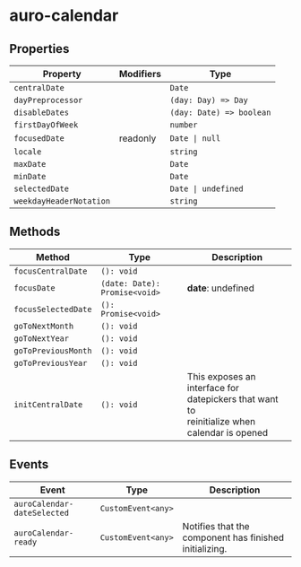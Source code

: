 # auro-calendar

## Properties

| Property                | Modifiers | Type                     |
|-------------------------|-----------|--------------------------|
| `centralDate`           |           | `Date`                   |
| `dayPreprocessor`       |           | `(day: Day) => Day`      |
| `disableDates`          |           | `(day: Date) => boolean` |
| `firstDayOfWeek`        |           | `number`                 |
| `focusedDate`           | readonly  | `Date \| null`           |
| `locale`                |           | `string`                 |
| `maxDate`               |           | `Date`                   |
| `minDate`               |           | `Date`                   |
| `selectedDate`          |           | `Date \| undefined`      |
| `weekdayHeaderNotation` |           | `string`                 |

## Methods

| Method              | Type                          | Description                                      |
|---------------------|-------------------------------|--------------------------------------------------|
| `focusCentralDate`  | `(): void`                    |                                                  |
| `focusDate`         | `(date: Date): Promise<void>` | **date**: undefined                              |
| `focusSelectedDate` | `(): Promise<void>`           |                                                  |
| `goToNextMonth`     | `(): void`                    |                                                  |
| `goToNextYear`      | `(): void`                    |                                                  |
| `goToPreviousMonth` | `(): void`                    |                                                  |
| `goToPreviousYear`  | `(): void`                    |                                                  |
| `initCentralDate`   | `(): void`                    | This exposes an interface for datepickers that want to<br />reinitialize when calendar is opened |

## Events

| Event                       | Type               | Description                                      |
|-----------------------------|--------------------|--------------------------------------------------|
| `auroCalendar-dateSelected` | `CustomEvent<any>` |                                                  |
| `auroCalendar-ready`        | `CustomEvent<any>` | Notifies that the component has finished initializing. |
